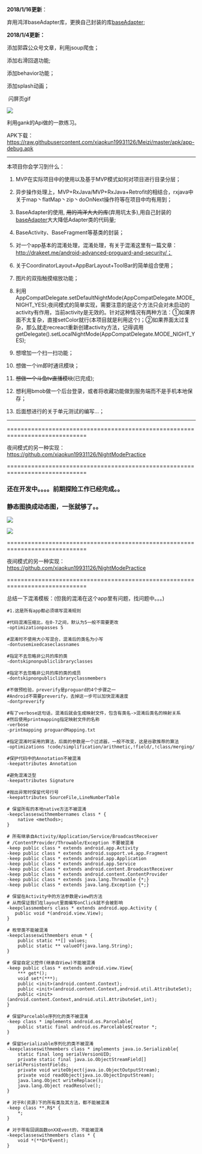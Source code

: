 **2018/1/16更新**：

弃用鸿洋baseAdapter库，更换自己封装的库<a href = "https://github.com/xiaokun19931126/BaseAdapterDemo">baseAdapter</a>;

**2018/1/4更新：**

添加郭霖公众号文章，利用jsoup爬虫；

添加右滑回退功能;

添加behavior功能；

添加splash动画；

​				闪屏页gif

![](screenshots/meizi_splash.gif)





利用gank的Api做的一款练习。

APK下载：https://raw.githubusercontent.com/xiaokun19931126/Meizi/master/apk/app-debug.apk

------

本项目你会学习到什么：

1. MVP在实际项目中的使用以及基于MVP模式如何对项目进行目录分层；

2. 异步操作处理上，MVP+RxJava/MVP+RxJava+Retrofit的相结合，rxjava中关于map丶flatMap丶zip丶doOnNext操作符等在项目中均有用到；

3. BaseAdapter的使用, ~~用的鸿洋大大的库~~(弃用坑太多),用自己封装的<a href = "https://github.com/xiaokun19931126/BaseAdapterDemo">baseAdapter</a>大大降低Adapter类的代码量;

4. BaseActivity、BaseFragment等基类的封装；

5. 对一个app基本的混淆处理，混淆处理，有关于混淆这里有一篇文章：http://drakeet.me/android-advanced-proguard-and-security/；

6. 关于CoordinatorLayout+AppBarLayout+ToolBar的简单组合使用；

7. 图片的双指触摸缩放功能；

8. 利用AppCompatDelegate.setDefaultNightMode(AppCompatDelegate.MODE_NIGHT_YES);夜间模式的简单实现，需要注意的是这个方法只会对未启动的activity有作用，当前activity是无效的。针对这种情况有两种方法：①如果界面不太复杂，直接setColor就行(本项目就是利用这个)；②如果界面太过复杂，那么就走recreact重新创建activity方法，记得调用 getDelegate().setLocalNightMode(AppCompatDelegate.MODE_NIGHT_YES);

9. 想增加一个扫一扫功能；

10. 想做一个im即时通讯模块；

11. ~~想做一个斗鱼tv直播模块~~(已完成);

12. 想利用bmob做一个后台登录，或者将收藏功能做到服务端而不是手机本地保存；

13. 后面想进行的关于单元测试的编写...；

   ------

   =============================================================================

   夜间模式的另一种实现： https://github.com/xiaokun19931126/NightModePractice       

   =============================================================================

### 还在开发中。。。。前期探险工作已经完成。。

### 静态图换成动态图，一张就够了。。

![](screenshots/7.gif)

![](screenshots/meizi.gif)

=============================================================================

夜间模式的另一种实现： https://github.com/xiaokun19931126/NightModePractice       

=============================================================================

总结一下混淆模板：(但我的混淆在这个app里有问题，找问题中。。。)

```
#1.这是所有app都必须填写混淆规则

#代码混淆压缩比，在0-7之间，默认为5一般不需要更改
-optimizationpasses 5

#混淆时不使用大小写混合，混淆后的类名为小写
-dontusemixedcaseclassnames

#指定不去忽略非公共的库的类
-dontskipnonpubliclibraryclasses

#指定不去忽略非公共的库的类的成员
-dontskipnonpubliclibraryclassmembers

#不做预检验，preverify是proguard的4个步骤之一
#Android不需要preverify，去掉这一步可以加快混淆速度
-dontpreverify

#有了verbose这句话，混淆后就会生成映射文件，包含有类名->混淆后类名的映射关系
#然后使用printmapping指定映射文件的名称
-verbose
-printmapping proguardMapping.txt

#指定混淆时采用的算法，后面的参数是一个过滤器，一般不改变，这是谷歌推荐的算法
-optimizations !code/simplification/arithmetic,!field/,!class/merging/

#保护代码中的Annotation不被混淆
-keepattributes Annotation

#避免混淆泛型
-keepattributes Signature

#抛出异常时保留代号行号
-keepattributes SourceFile,LineNumberTable

# 保留所有的本地native方法不被混淆
-keepclasseswithmembernames class * {
    native <methods>;
}

# 所有继承自Activity/Application/Service/BroadcastReceiver
# /ContentProvider/Throwable/Exception 不要被混淆
-keep public class * extends android.app.Activity
-keep public class * extends android.support.v4.app.Fragment
-keep public class * extends android.app.Application
-keep public class * extends android.app.Service
-keep public class * extends android.content.BroadcastReceiver
-keep public class * extends android.content.ContentProvider
-keep public class * extends java.lang.Throwable {*;}
-keep public class * extends java.lang.Exception {*;}

# 保留在Activity中的方法参数是view的方法
# 从而保证我们在layout里面编写onClick就不会被影响
-keepclassmembers class * extends android.app.Activity {
   public void *(android.view.View);
}

# 枚举类不能被混淆
-keepclasseswithmembers enum * {
    public static **[] values;
    public static ** valueOf(java.lang.String);
}

# 保留自定义控件(继承自View)不能被混淆
-keep public class * extends android.view.View{
    *** get*();
    void set*(***);
    public <init>(android.content.Context);
    public <init>(android.content.Context,android.util.AttributeSet);
    public <init>(android.content.Context,android.util.AttributeSet,int);
}

# 保留Parcelable序列化的类不被混淆
-keep class * implements android.os.Parcelable{
    public static final android.os.Parcelable$Creator *;
}

# 保留Serializable序列化的类不被混淆
-keepclasseswithmembers class * implements java.io.Serializable{
    static final long serialVersionUID;
    private static final java.io.ObjectStreamField[] serialPersistentFields;
    private void writeObject(java.io.ObjectOutputStream);
    private void readObject(java.io.ObjectInputStream);
    java.lang.Object writeReplace();
    java.lang.Object readResolve();
}

# 对于R(资源)下的所有类及其方法，都不能被混淆
-keep class **.R$* {
    *;
}

# 对于带有回调函数onXXEvent的，不能被混淆
-keepclasseswithmembers class * {
    void *(**On*Event);
}
```

